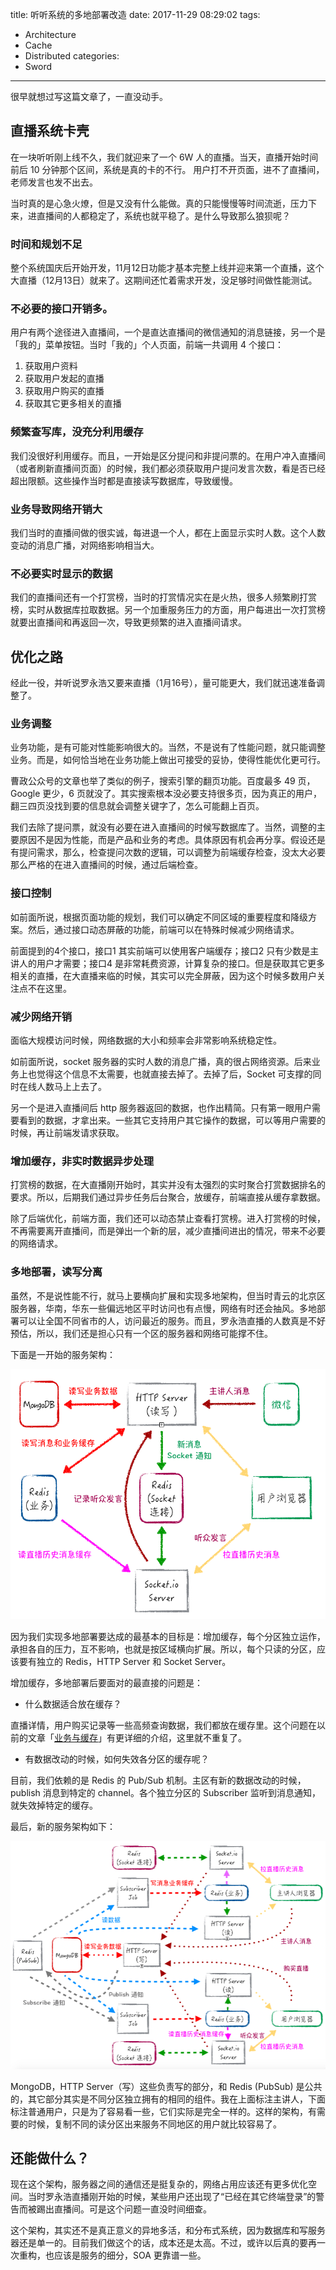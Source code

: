 title: 听听系统的多地部署改造
date: 2017-11-29 08:29:02
tags:
  - Architecture
  - Cache
  - Distributed
categories:
  - Sword
---

很早就想过写这篇文章了，一直没动手。  

## 直播系统卡壳

在一块听听刚上线不久，我们就迎来了一个 6W 人的直播。当天，直播开始时间前后 10 分钟那个区间，系统是真的卡的不行。  用户打不开页面，进不了直播间，老师发言也发不出去。  

当时真的是心急火燎，但是又没有什么能做。真的只能慢慢等时间流逝，压力下来，进直播间的人都稳定了，系统也就平稳了。是什么导致那么狼狈呢？  

### 时间和规划不足  

整个系统国庆后开始开发，11月12日功能才基本完整上线并迎来第一个直播，这个大直播（12月13日）就来了。这期间还忙着需求开发，没足够时间做性能测试。  

### 不必要的接口开销多。  

用户有两个途径进入直播间，一个是直达直播间的微信通知的消息链接，另一个是「我的」菜单按钮。当时「我的」个人页面，前端一共调用 4 个接口：  

1. 获取用户资料
2. 获取用户发起的直播  
3. 获取用户购买的直播  
4. 获取其它更多相关的直播  

### 频繁查写库，没充分利用缓存

我们没很好利用缓存。而且，一开始是区分提问和非提问票的。在用户冲入直播间（或者刷新直播间页面）的时候，我们都必须获取用户提问发言次数，看是否已经超出限额。这些操作当时都是直接读写数据库，导致缓慢。  

### 业务导致网络开销大

我们当时的直播间做的很实诚，每进退一个人，都在上面显示实时人数。这个人数变动的消息广播，对网络影响相当大。  

### 不必要实时显示的数据

我们的直播间还有一个打赏榜，当时的打赏情况实在是火热，很多人频繁刷打赏榜，实时从数据库拉取数据。另一个加重服务压力的方面，用户每进出一次打赏榜就要出直播间和再返回一次，导致更频繁的进入直播间请求。  


## 优化之路

经此一役，并听说罗永浩又要来直播（1月16号），量可能更大，我们就迅速准备调整了。  

### 业务调整

业务功能，是有可能对性能影响很大的。当然，不是说有了性能问题，就只能调整业务。而是，如何恰当地在业务功能上做出可接受的妥协，使得性能优化更可行。  

曹政公众号的文章也举了类似的例子，搜索引擎的翻页功能。百度最多 49 页，Google 更少，6 页就没了。其实搜索根本没必要支持很多页，因为真正的用户，翻三四页没找到要的信息就会调整关键字了，怎么可能翻上百页。  

我们去除了提问票，就没有必要在进入直播间的时候写数据库了。当然，调整的主要原因不是因为性能，而是产品和业务的考虑。具体原因有机会再分享。假设还是有提问需求，那么，检查提问次数的逻辑，可以调整为前端缓存检查，没太大必要那么严格的在进入直播间的时候，通过后端检查。  

### 接口控制

如前面所说，根据页面功能的规划，我们可以确定不同区域的重要程度和降级方案。然后，通过接口动态屏蔽的功能，前端可以在特殊时候减少网络请求。  

前面提到的4个接口，接口1 其实前端可以使用客户端缓存；接口2 只有少数是主讲人的用户才需要；接口4 是非常耗费资源，计算复杂的接口。但是获取其它更多相关的直播，在大直播来临的时候，其实可以完全屏蔽，因为这个时候多数用户关注点不在这里。  

### 减少网络开销

面临大规模访问时候，网络数据的大小和频率会非常影响系统稳定性。  

如前面所说，socket 服务器的实时人数的消息广播，真的很占网络资源。后来业务上也觉得这个信息不太需要，也就直接去掉了。去掉了后，Socket 可支撑的同时在线人数马上上去了。  

另一个是进入直播间后 http 服务器返回的数据，也作出精简。只有第一眼用户需要看到的数据，才拿出来。一些其它支持用户其它操作的数据，可以等用户需要的时候，再让前端发请求获取。  

### 增加缓存，非实时数据异步处理

打赏榜的数据，在大直播刚开始时，其实并没有太强烈的实时聚合打赏数据排名的要求。所以，后期我们通过异步任务后台聚合，放缓存，前端直接从缓存拿数据。  

除了后端优化，前端方面，我们还可以动态禁止查看打赏榜。进入打赏榜的时候，不再需要离开直播间，而是弹出一个新的层，减少直播间进出的情况，带来不必要的网络请求。  

### 多地部署，读写分离

虽然，不是说性能不行，就马上要横向扩展和实现多地架构，但当时青云的北京区服务器，华南，华东一些偏远地区平时访问也有点慢，网络有时还会抽风。多地部署可以让全国不同省市的人，访问最近的服务。而且，罗永浩直播的人数真是不好预估，所以，我们还是担心只有一个区的服务器和网络可能撑不住。  

下面是一开始的服务架构：  

![Old Architecture](https://raw.githubusercontent.com/kenspirit/blog-cdn-data/master/tingting-old-architecture.png)

因为我们实现多地部署要达成的最基本的目标是：增加缓存，每个分区独立运作，承担各自的压力，互不影响，也就是按区域横向扩展。所以，每个只读的分区，应该要有独立的 Redis，HTTP Server 和 Socket Server。  

增加缓存，多地部署后要面对的最直接的问题是：  

* 什么数据适合放在缓存？  

[业务与缓存]: http://www.thinkingincrowd.me/2017/05/02/cache-and-business-characteristics/

直播详情，用户购买记录等一些高频查询数据，我们都放在缓存里。这个问题在以前的文章「[业务与缓存][]」有更详细的介绍，这里就不重复了。  

* 有数据改动的时候，如何失效各分区的缓存呢？  

目前，我们依赖的是 Redis 的 Pub/Sub 机制。主区有新的数据改动的时候，publish 消息到特定的 channel。各个独立分区的 Subscriber 监听到消息通知，就失效掉特定的缓存。  

最后，新的服务架构如下：  

![New Architecture](https://raw.githubusercontent.com/kenspirit/blog-cdn-data/master/tingting-new-architecture.png)

MongoDB，HTTP Server（写）这些负责写的部分，和 Redis (PubSub) 是公共的，其它部分其实是不同分区独立拥有的相同的组件。我在上面标注主讲人，下面标注普通用户，只是为了容易看一些，它们实际是完全一样的。这样的架构，有需要的时候，复制不同的读分区出来服务不同地区的用户就比较容易了。  


## 还能做什么？

现在这个架构，服务器之间的通信还是挺复杂的，网络占用应该还有更多优化空间。当时罗永浩直播刚开始的时候，某些用户还出现了“已经在其它终端登录”的警告而被踢出直播间。可是这个问题一直没时间细查。  

这个架构，其实还不是真正意义的异地多活，和分布式系统，因为数据库和写服务器还是单一的。目前我们做这个的话，成本还是太高。不过，或许以后真的要再一次重构，也应该是服务的细分，SOA 更靠谱一些。  

